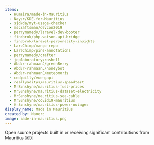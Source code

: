 ```yaml
---
items:
  - Humeira/made-in-Mauritius
  - Nayar/KDE-for-Mauritius
  - sjdvda/myt-usage-checker
  - mscraftsman/devcon2019
  - percymamedy/laravel-dev-booter
  - findbrok/php-watson-api-bridge
  - findbrok/laravel-personality-insights
  - LaraChimp/mango-repo
  - LaraChimp/pine-annotations
  - percymamedy/crafter
  - jcplaboratory/rashell
  - Abdur-rahmaanJ/greenBerry
  - Abdur-rahmaanJ/honeybot
  - Abdur-rahmaanJ/meteomoris
  - cedpoilly/vue-gapi
  - reallyaditya/mauritius-speedtest
  - MrSunshyne/mauritius-fuel-prices
  - MrSunshyne/mauritius-dataset-electricity
  - MrSunshyne/mauritius-sea-cable
  - MrSunshyne/covid19-mauritius
  - MrSunshyne/mauritius-power-outages
display_name: Made in Mauritius
created_by: Naoero
image: made-in-mauritius.png
---
```

Open source projects built in or receiving significant contributions from Mauritius :mauritius:
